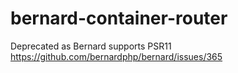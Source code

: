 # bernard-container-router

Deprecated as Bernard supports PSR11 https://github.com/bernardphp/bernard/issues/365
